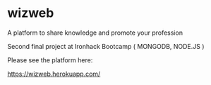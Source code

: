 # wizweb
A platform to share knowledge and promote your profession

Second final project at Ironhack Bootcamp ( MONGODB, NODE.JS )

Please see the platform here:

https://wizweb.herokuapp.com/
